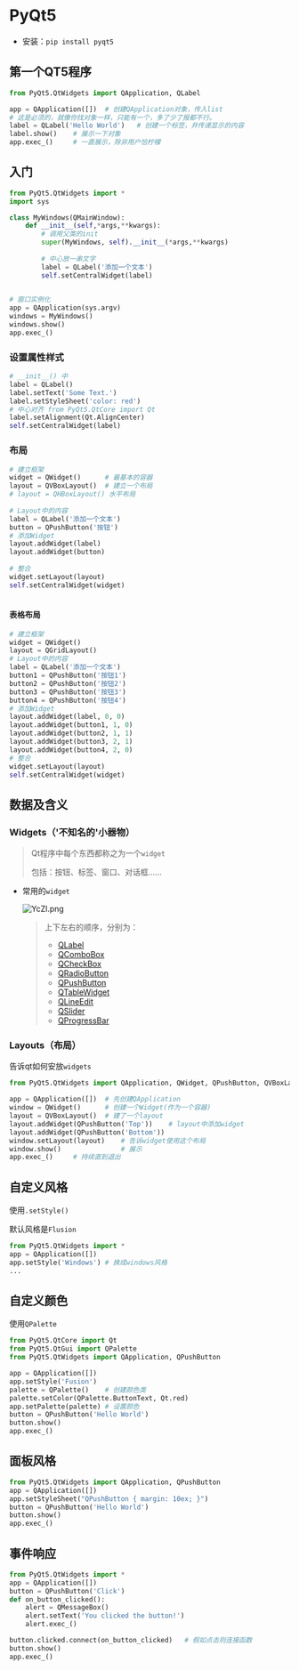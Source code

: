 <!-- 
title: 21-PyQt入门
sort: 
--> 
# PyQt5

- 安装：`pip install pyqt5`

## 第一个QT5程序

```python
from PyQt5.QtWidgets import QApplication, QLabel

app = QApplication([])	# 创建QApplication对象，传入list
# 这是必须的，就像你找对象一样，只能有一个，多了少了报都不行。
label = QLabel('Hello World')	# 创建一个标签，并传递显示的内容
label.show()	# 展示一下对象
app.exec_()		# 一直展示，除非用户恰柠檬
```

## 入门

```python
from PyQt5.QtWidgets import *
import sys

class MyWindows(QMainWindow):
    def __init__(self,*args,**kwargs):
        # 调用父类的init
        super(MyWindows, self).__init__(*args,**kwargs)
        
        # 中心放一串文字
        label = QLabel('添加一个文本')
        self.setCentralWidget(label)
        

# 窗口实例化
app = QApplication(sys.argv)
windows = MyWindows()
windows.show()
app.exec_()
```

### 设置属性样式

```python
# __init__() 中
label = QLabel()
label.setText('Some Text.')
label.setStyleSheet('color: red')
# 中心对齐 from PyQt5.QtCore import Qt
label.setAlignment(Qt.AlignCenter)
self.setCentralWidget(label)
```

### 布局

```python
# 建立框架
widget = QWidget()		# 最基本的容器
layout = QVBoxLayout()	# 建立一个布局
# layout = QHBoxLayout() 水平布局
        
# Layout中的内容
label = QLabel('添加一个文本')
button = QPushButton('按钮')
# 添加Widget
layout.addWidget(label)
layout.addWidget(button)
        
# 整合
widget.setLayout(layout)
self.setCentralWidget(widget)
        
```

#### 表格布局

```python
# 建立框架
widget = QWidget()		
layout = QGridLayout()  
# Layout中的内容
label = QLabel('添加一个文本')
button1 = QPushButton('按钮1')
button2 = QPushButton('按钮2')
button3 = QPushButton('按钮3')
button4 = QPushButton('按钮4')
# 添加Widget
layout.addWidget(label, 0, 0)
layout.addWidget(button1, 1, 0)
layout.addWidget(button2, 1, 1)
layout.addWidget(button3, 2, 1)
layout.addWidget(button4, 2, 0)
# 整合
widget.setLayout(layout)
self.setCentralWidget(widget)
```





## 数据及含义

### Widgets（'不知名的'小器物）

> Qt程序中每个东西都称之为一个`widget`
>
> 包括：按钮、标签、窗口、对话框……

- 常用的`widget`

  ![YcZl.png](https://s1.ax1x.com/2020/05/16/YcZlcD.png)

  > 上下左右的顺序，分别为：
  >
  > - [QLabel](https://links.jianshu.com/go?to=http%3A%2F%2Fdoc.qt.io%2Fqt-5%2Fqlabel.html)
  > - [QComboBox](https://links.jianshu.com/go?to=http%3A%2F%2Fdoc.qt.io%2Fqt-5%2Fqcombobox.html)
  > - [QCheckBox](https://links.jianshu.com/go?to=http%3A%2F%2Fdoc.qt.io%2Fqt-5%2Fqcheckbox.html)
  > - [QRadioButton](https://links.jianshu.com/go?to=http%3A%2F%2Fdoc.qt.io%2Fqt-5%2Fqradiobutton.html)
  > - [QPushButton](https://links.jianshu.com/go?to=http%3A%2F%2Fdoc.qt.io%2Fqt-5%2Fqpushbutton.html)
  > - [QTableWidget](https://links.jianshu.com/go?to=http%3A%2F%2Fdoc.qt.io%2Fqt-5%2Fqtablewidget.html)
  > - [QLineEdit](https://links.jianshu.com/go?to=http%3A%2F%2Fdoc.qt.io%2Fqt-5%2Fqlineedit.html)
  > - [QSlider](https://links.jianshu.com/go?to=http%3A%2F%2Fdoc.qt.io%2Fqt-5%2Fqslider.html)
  > - [QProgressBar](https://links.jianshu.com/go?to=http%3A%2F%2Fdoc.qt.io%2Fqt-5%2Fqprogressbar.html)

### Layouts（布局）

告诉qt如何安放`widgets`

```python
from PyQt5.QtWidgets import QApplication, QWidget, QPushButton, QVBoxLayout

app = QApplication([])	# 先创建QApplication
window = QWidget()		# 创建一个Widget(作为一个容器)
layout = QVBoxLayout()	# 建了一个layout
layout.addWidget(QPushButton('Top'))	# layout中添加widget
layout.addWidget(QPushButton('Bottom'))
window.setLayout(layout)	# 告诉widget使用这个布局
window.show()				# 展示
app.exec_()		# 持续直到退出

```

## 自定义风格

使用`.setStyle()`

默认风格是`Flusion`

```python
from PyQt5.QtWidgets import *
app = QApplication([])
app.setStyle('Windows')	# 换成windows风格
...
```

## 自定义颜色

使用`QPalette`

```python
from PyQt5.QtCore import Qt
from PyQt5.QtGui import QPalette
from PyQt5.QtWidgets import QApplication, QPushButton

app = QApplication([])
app.setStyle('Fusion')
palette = QPalette()	# 创建颜色类
palette.setColor(QPalette.ButtonText, Qt.red)
app.setPalette(palette)	# 设置颜色
button = QPushButton('Hello World')
button.show()
app.exec_()
```

## 面板风格

```python
from PyQt5.QtWidgets import QApplication, QPushButton
app = QApplication([])
app.setStyleSheet("QPushButton { margin: 10ex; }")
button = QPushButton('Hello World')
button.show()
app.exec_()
```

## 事件响应

```python
from PyQt5.QtWidgets import *
app = QApplication([])
button = QPushButton('Click')
def on_button_clicked():
    alert = QMessageBox()
    alert.setText('You clicked the button!')
    alert.exec_()

button.clicked.connect(on_button_clicked)	# 假如点击则连接函数
button.show()
app.exec_()
```

